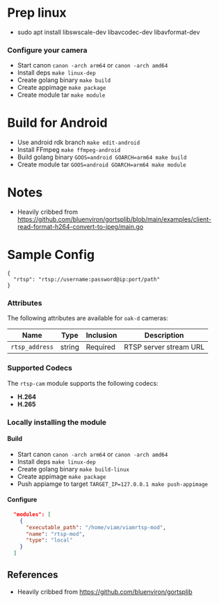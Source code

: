 Prep linux
===

* sudo apt install libswscale-dev libavcodec-dev libavformat-dev

### Configure your camera

* Start canon `canon -arch arm64` or `canon -arch amd64`
* Install deps `make linux-dep`
* Create golang binary `make build`
* Create appimage `make package`
* Create module tar `make module`

Build for Android
===
* Use android rdk branch `make edit-android`
* Install FFmpeg `make ffmpeg-android`
* Build golang binary `GOOS=android GOARCH=arm64 make build`
* Create module tar `GOOS=android GOARCH=arm64 make module`

Notes
===
* Heavily cribbed from https://github.com/bluenviron/gortsplib/blob/main/examples/client-read-format-h264-convert-to-jpeg/main.go


Sample Config
===
```
{
  "rtsp": "rtsp://username:password@ip:port/path"
}
```

### Attributes

The following attributes are available for `oak-d` cameras:

| Name | Type | Inclusion | Description |
| ---- | ---- | --------- | ----------- |
| `rtsp_address` | string | Required | RTSP server stream URL |

### Supported Codecs

The `rtsp-cam` module supports the following codecs:
- **H.264**
- **H.265**


### Locally installing the module

#### Build

- Start canon `canon -arch arm64` or `canon -arch amd64`
- Install deps `make linux-dep`
- Create golang binary `make build-linux`
- Create appimage `make package`
- Push appiamge to target `TARGET_IP=127.0.0.1 make push-appimage`

#### Configure

```json
  "modules": [
    {
      "executable_path": "/home/viam/viamrtsp-mod",
      "name": "rtsp-mod",
      "type": "local"
    }
  ]

```

## References
- Heavily cribbed from https://github.com/bluenviron/gortsplib
